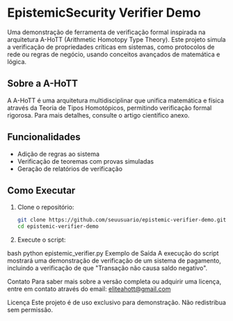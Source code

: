 # EpistemicSecurity Verifier Demo

Uma demonstração de ferramenta de verificação formal inspirada na arquitetura A-HoTT (Arithmetic Homotopy Type Theory). Este projeto simula a verificação de propriedades críticas em sistemas, como protocolos de rede ou regras de negócio, usando conceitos avançados de matemática e lógica.

## Sobre a A-HoTT

A A-HoTT é uma arquitetura multidisciplinar que unifica matemática e física através da Teoria de Tipos Homotópicos, permitindo verificação formal rigorosa. Para mais detalhes, consulte o artigo científico anexo.

## Funcionalidades

- Adição de regras ao sistema
- Verificação de teoremas com provas simuladas
- Geração de relatórios de verificação

## Como Executar

1. Clone o repositório:
   ```bash
   git clone https://github.com/seuusuario/epistemic-verifier-demo.git
   cd epistemic-verifier-demo
2. Execute o script:

bash
python epistemic_verifier.py
Exemplo de Saída
A execução do script mostrará uma demonstração de verificação de um sistema de pagamento, incluindo a verificação de que "Transação não causa saldo negativo".

Contato
Para saber mais sobre a versão completa ou adquirir uma licença, entre em contato através do email: eliteahott@gmail.com

Licença
Este projeto é de uso exclusivo para demonstração. Não redistribua sem permissão.
